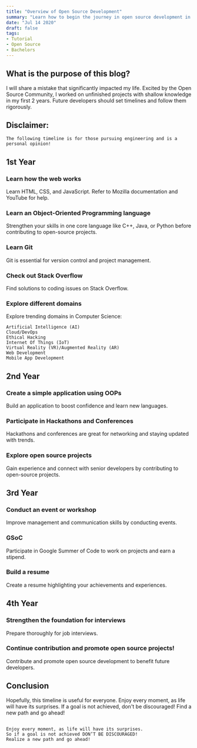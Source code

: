 ```yaml
---
title: "Overview of Open Source Development"
summary: "Learn how to begin the journey in open source development in Bachelors"
date: "Jul 14 2020"
draft: false
tags:
- Tutorial
- Open Source
- Bachelors
---
```


## What is the purpose of this blog?

I will share a mistake that significantly impacted my life. Excited by the Open Source Community, I worked on unfinished projects with shallow knowledge in my first 2 years. Future developers should set timelines and follow them rigorously.

## Disclaimer:
    The following timeline is for those pursuing engineering and is a personal opinion!

## 1st Year
### Learn how the web works
Learn HTML, CSS, and JavaScript. Refer to Mozilla documentation and YouTube for help.

### Learn an Object-Oriented Programming language
Strengthen your skills in one core language like C++, Java, or Python before contributing to open-source projects.

### Learn Git
Git is essential for version control and project management.

### Check out Stack Overflow
Find solutions to coding issues on Stack Overflow.

### Explore different domains
Explore trending domains in Computer Science:

    Artificial Intelligence (AI)
    Cloud/DevOps
    Ethical Hacking
    Internet Of Things (IoT)
    Virtual Reality (VR)/Augmented Reality (AR)
    Web Development
    Mobile App Development

## 2nd Year
### Create a simple application using OOPs
Build an application to boost confidence and learn new languages.

### Participate in Hackathons and Conferences
Hackathons and conferences are great for networking and staying updated with trends.

### Explore open source projects
Gain experience and connect with senior developers by contributing to open-source projects.

## 3rd Year
### Conduct an event or workshop
Improve management and communication skills by conducting events.

### GSoC
Participate in Google Summer of Code to work on projects and earn a stipend.

### Build a resume
Create a resume highlighting your achievements and experiences.

## 4th Year

### Strengthen the foundation for interviews
Prepare thoroughly for job interviews.

### Continue contribution and promote open source projects!
Contribute and promote open source development to benefit future developers.

## Conclusion
Hopefully, this timeline is useful for everyone. Enjoy every moment, as life will have its surprises. If a goal is not achieved, don't be discouraged! Find a new path and go ahead!


##
    Enjoy every moment, as life will have its surprises. 
    So if a goal is not achieved DON’T BE DISCOURAGED! 
    Realize a new path and go ahead!

